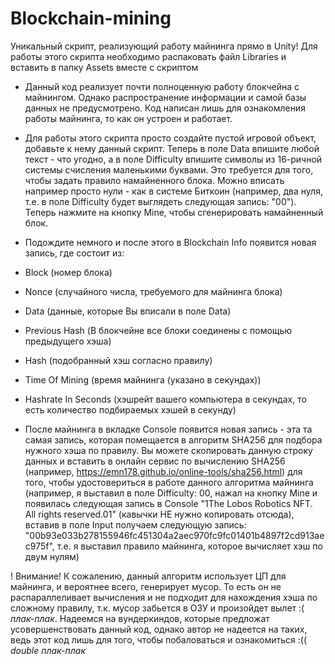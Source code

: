 # Blockchain-mining
Уникальный скрипт, реализующий работу майнинга прямо в Unity! Для работы этого скрипта необходимо распаковать файл Libraries и вставить в папку Assets вместе с скриптом

* Данный код реализует почти полноценную работу блокчейна с майнингом. Однако распространение информации и самой базы данных не предусмотрено. Код написан лишь для ознакомления работы майнинга, то как он устроен и работает. 
* Для работы этого скрипта просто создайте пустой игровой объект, добавьте к нему данный скрипт. Теперь в поле Data впишите любой текст - что угодно, а в поле Difficulty впишите символы из 16-ричной системы счисления маленькими буквами. Это требуется для того, чтобы задать правило намайненного блока. Можно вписать например просто нули - как в системе Биткоин (например, два нуля, т.е. в поле Difficulty будет выглядеть следующая запись: "00"). Теперь нажмите на кнопку Mine, чтобы сгенерировать намайненный блок. 
* Подождите немного и после этого в Blockchain Info появится новая запись, где состоит из: 
* Block (номер блока) 
* Nonce (случайного числа, требуемого для майнинга блока)
* Data (данные, которые Вы вписали в поле Data) 
* Previous Hash (В блокчейне все блоки соединены с помощью предыдущего хэша)
* Hash (подобранный хэш согласно правилу)
* Time Of Mining (время майнинга (указано в секундах))
* Hashrate In Seconds (хэшрейт вашего компьютера в секундах, то есть количество подбираемых хэшей в секунду)

* После майнинга в вкладке Console появится новая запись - эта та самая запись, которая помещается в алгоритм SHA256 для подбора нужного хэша по правилу. Вы можете скопировать данную строку данных и вставить в онлайн сервис по вычислению SHA256 (например, https://emn178.github.io/online-tools/sha256.html) для того, чтобы удостовериться в работе данного алгоритма майнинга (например, я выставил в поле Difficulty: 00, нажал на кнопку Mine и появилась следующая запись в Console "1The Lobos Robotics NFT. All rights reserved.01" (кавычки НЕ нужно копировать отсюда), вставив в поле Input получаем следующую запись: "00b93e033b278155946fc451304a2aec970fc9fc01401b4897f2cd913aec975f", т.е. я выставил правило майнинга, которое вычисляет хэш по двум нулям)

! Внимание! К сожалению, данный алгоритм использует ЦП для майнинга, и вероятнее всего, генерирует мусор. То есть он не распараллеливает вычисления и не подходит для нахождения хэша по сложному правилу, т.к. мусор забьется в ОЗУ и произойдет вылет :( *плак-плак*. Надеемся на вундеркиндов, которые предложат усовершенствовать данный код, однако автор не надеется на таких, ведь этот код лишь для того, чтобы побаловаться и ознакомиться :(( *double плак-плак* 
